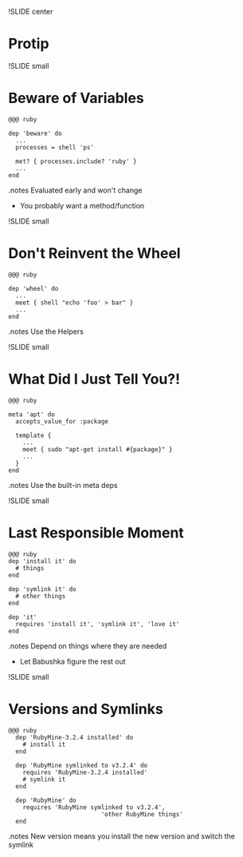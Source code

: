 !SLIDE center
# Protip #

!SLIDE small
# Beware of Variables #

    @@@ ruby

    dep 'beware' do      
      ...
      processes = shell 'ps'

      met? { processes.include? 'ruby' }
      ...
    end

.notes Evaluated early and won't change
- You probably want a method/function

!SLIDE small
# Don't Reinvent the Wheel #

    @@@ ruby

    dep 'wheel' do
      ...
      meet { shell "echo 'foo' > bar" }
      ...
    end

.notes Use the Helpers

!SLIDE small
# What Did I Just Tell You?! #

    @@@ ruby

    meta 'apt' do
      accepts_value_for :package

      template {
      	...
      	meet { sudo "apt-get install #{package}" }
      	...
	  }
    end

.notes Use the built-in meta deps

!SLIDE small
# Last Responsible Moment #

    @@@ ruby
    dep 'install it' do
      # things
    end

    dep 'symlink it' do
      # other things
    end

    dep 'it'
      requires 'install it', 'symlink it', 'love it'
    end

.notes Depend on things where they are needed
- Let Babushka figure the rest out

!SLIDE small
# Versions and Symlinks #

    @@@ ruby
      dep 'RubyMine-3.2.4 installed' do
        # install it
      end

      dep 'RubyMine symlinked to v3.2.4' do
        requires 'RubyMine-3.2.4 installed'
        # symlink it
      end

      dep 'RubyMine' do
        requires 'RubyMine symlinked to v3.2.4',
                              'other RubyMine things'
      end

.notes New version means you install the new version and switch the symlink